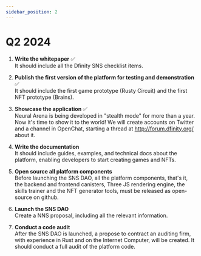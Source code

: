 ```yaml
---
sidebar_position: 2
---
```


# Q2 2024
1. **Write the whitepaper** ✅  
It should include all the Dfinity SNS checklist items.

2. **Publish the first version of the platform for testing and demonstration** ✅  
It should include the first game prototype (Rusty Circuit) and the first NFT prototype (Brains).

3. **Showcase the application** ✅  
Neural Arena is being developed in "stealth mode" for more than a year. Now it's time to show it to the world! We will create accounts on Twitter and a channel in OpenChat, starting a thread at http://forum.dfinity.org/ about it.

4. **Write the documentation**  
It should include guides, examples, and technical docs about the platform, enabling developers to start creating games and NFTs.

5. **Open source all platform components**  
Before launching the SNS DAO, all the platform components, that's it, the backend and frontend canisters, Three JS rendering engine, the skills trainer and the NFT generator tools, must be released as open-source on github.

6. **Launch the SNS DAO**  
Create a NNS proposal, including all the relevant information.

7. **Conduct a code audit**  
After the SNS DAO is launched, a propose to contract an auditing firm, with experience in Rust and on the Internet Computer, will be created. It should conduct a full audit of the platform code.